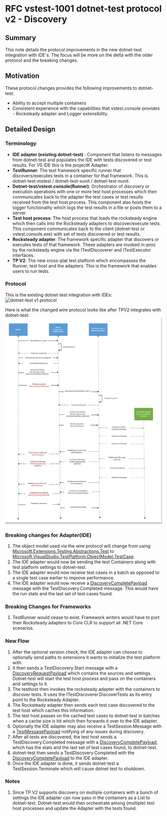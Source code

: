 # RFC vstest-1001 dotnet-test protocol v2 - Discovery

## Summary
This note details the protocol improvements in the new dotnet-test integration with IDE's. The focus will be more on the delta with the older protocol and the breaking changes.

## Motivation
These protocol changes provides the following improvements to dotnet-test:
* Ability to accept multiple containers
* Consistent experience with the capabilities that vstest.console provides - Rocksteady adapter and Logger extensibility.

## Detailed Design

### Terminology
* **IDE adapter (existing dotnet-test)** : Component that listens to messages from dotnet-test and populates the IDE with tests discovered or test results. For VS IDE this is the projectK Adapter.
* **TestRunner**: The test framework specific runner that discovers/executes tests in a container for that framework. This is dotnet-test-mstest / dotnet-test-xunit / dotnet-test-nunit.
* **Dotnet-test/vstest.console(Runner)**: Orchestrator of discovery or execution operations with one or more test host processes which then communicates back to the adapter the test cases or test results received from the test host process. This component also hosts the logger functionality which logs the test results in a file or posts them to a server.
* **Test host process**: The host process that loads the rocksteady engine which then calls into the Rocksteady adapters to discover/execute tests. This component communicates back to the client (dotnet-test or vstest.console.exe) with set of tests discovered or test results.
* **Rocksteady adapter**: The framework specific adapter that discovers or executes tests of that framework. These adapters are invoked in-proc by the rocksteady engine via the ITestDiscoverer and ITestExecutor interfaces.
* **TP V2**: The new cross-plat test platform which encompasses the Runner, test host and the adapters. This is the framework that enables users to run tests.

### Protocol
This is the existing dotnet-test integration with IDEs:
![dotnet-test v1 protocol](https://github.com/dotnet/cli/blob/rel/1.0.0/Documentation/images/DotnetTestDiscoverTests.png)

Here is what the changed wire protocol looks like after TPV2 integrates with dotnet-test:
![dotnet-test v2 protocol](https://github.com/Microsoft/vstest-docs/blob/c1655dfff45528280bcacc763f3ff8daba25fdd3/RFCs/Images/dotnet-test-protocol-v2-discovery.png)

### Breaking changes for Adapter(IDE)
1. The object model used via the wire protocol will change from using [Microsoft.Extensions.Testing.Abstractions.Test](https://github.com/dotnet/cli/blob/rel/1.0.0/src/Microsoft.Extensions.Testing.Abstractions/Test.cs) to [Microsoft.VisualStudio.TestPlatform.ObjectModel.TestCase](https://github.com/Microsoft/vstest/blob/master/src/Microsoft.TestPlatform.ObjectModel/TestCase.cs). 
2. The IDE adapter would now be sending the test Containers along with test platform settings to dotnet-test.
3. The IDE adapter would now receive test cases in a batch as opposed to a single test case earlier to improve performance.
4. The IDE adapter would now receive a [DiscoveryCompletePayload](https://github.com/Microsoft/vstest/blob/master/src/Microsoft.TestPlatform.CommunicationUtilities/Messages/DiscoveryCompletePayload.cs) message with the TestDiscovery.Completed message. This would have the run stats and the last set of test cases found.

### Breaking Changes for Frameworks
1. TestRunner would cease to exist. Framework writers would have to port their Rocksteady adapters to Core CLR to support all .NET Core scenarios.

### New Flow
1. After the optional version check, the IDE adapter can choose to optionally send paths to extensions it wants to initialize the test platform with.
2. It then sends a TestDiscovery.Start message with a [DiscoveryRequestPayload](https://github.com/Microsoft/vstest/blob/master/src/Microsoft.TestPlatform.VsTestConsole.TranslationLayer/Payloads/DiscoveryRequestPayload.cs) which contains the sources and settings. Dotnet-test will start the test host process and pass on the containers and settings to it.
3. The testhost then invokes the rocksteady adapter with the containers to discover tests. It uses the ITestDiscoverer.DiscoverTests as its entry point to the Rocksteady Adapter.
4. The Rocksteady adapter then sends each test case discovered to the test host which caches this information.
5. The test host passes on the cached test cases to dotnet-test in batches when a cache size is hit which then forwards it over to the IDE adapter.
6. Optionally the IDE adapter may also receive a TestSession.Message with a [TestMessagePayload](https://github.com/Microsoft/vstest/blob/master/src/Microsoft.TestPlatform.CommunicationUtilities/Messages/TestMessagePayload.cs) notifying of any issues during discovery.
7. After all tests are discovered, the test host sends a TestDiscovery.Completed message with a [DiscoveryCompletePayload](https://github.com/Microsoft/vstest/blob/master/src/Microsoft.TestPlatform.CommunicationUtilities/Messages/DiscoveryCompletePayload.cs), which has the stats and the last set of test cases found, to dotnet-test. 
8. dotnet-test then sends a TestDiscovery.Completed with the [DiscoveryCompletePayload](https://github.com/Microsoft/vstest/blob/master/src/Microsoft.TestPlatform.CommunicationUtilities/Messages/DiscoveryCompletePayload.cs) to the IDE adapter.
9. Once the IDE adapter is done, it sends dotnet-test a TestSession.Terminate which will cause dotnet test to shutdown.

### Notes
1. Since TP V2 supports discovery on multiple containers with a bunch of settings the IDE adapter can now pass in the containers as a List<string> to dotnet-test. Dotnet-test would then orchestrate among (multiple) test host processes and update the Adapter with the tests found.